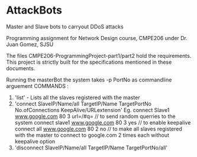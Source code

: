 # AttackBots
Master and Slave bots to carryout DDoS attacks

Programming assignment for Network Design course, CMPE206 under Dr. Juan Gomez, SJSU

The files CMPE206-ProgrammingProject-part1/part2 hold the requirements. This project is strictly built for the specifications mentioned in these documents.

Running the masterBot
the system takes -p PortNo as commandline arguement 
COMMANDS :

1. 'list' - Lists all the slaves registered with the master
2. 'connect SlaveIP/Name/all TargetIP/Name TargetPortNo No.ofConnections KeepAlive/URLextension'
    Eg. connect Slave1 www.google.com 80 3 url=/#q=   // to send random querries to the system
        connect slave1 www.google.com 80 3 yes  // to enable keepalive
        connect all www.google.com 80 2 no // to make all slaves registered with the master to connect to google.com 2 times each without keepalive option
3. 'disconnect SlaveIP/Name/all TargetIP/Name TargetPortNo/all'

